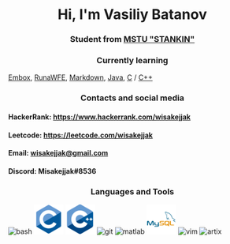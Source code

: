 <h1 align="center">Hi, I'm Vasiliy Batanov</h1>
<h3 align="center">Student from <a href="https://stankin.ru">MSTU "STANKIN"</a></h3>
<h3 align="center">Currently learning</h3>
<p align="left">
  <a href="https://github.com/embox">Embox</a>,  
  <a href="https://runawfe.org/RunaWFE_Free_Workflow_System">RunaWFE</a>,
  <a href="https://en.wikipedia.org/wiki/Markdown">Markdown</a>,
  <a href="https://en.wikipedia.org/wiki/Java_(programming_language)">Java</a>,
  <a href="https://en.wikipedia.org/wiki/C_(programming_language)">C</a> /
  <a href="https://en.wikipedia.org/wiki/C%2B%2B">C++</a>
  
</p>

<h3 align="center">Contacts and social media</h3>

#### HackerRank: https://www.hackerrank.com/wisakejjak
#### Leetcode: https://leetcode.com/wisakejjak
#### Email: wisakejjak@gmail.com
#### Discord: Misakejjak#8536
<h3 align="center">Languages and Tools</h3>
<p align="left">
  <img src="https://www.vectorlogo.zone/logos/gnu_bash/gnu_bash-icon.svg" alt="bash" width="60" height="60"/>
  <img src="https://raw.githubusercontent.com/devicons/devicon/master/icons/c/c-original.svg" alt="c" width="60" height="60"/> 
  <img src="https://raw.githubusercontent.com/devicons/devicon/master/icons/cplusplus/cplusplus-original.svg" alt="cplusplus" width="60" height="60"/>
  <img src="https://www.vectorlogo.zone/logos/git-scm/git-scm-icon.svg" alt="git" width="60" height="60"/>
 <!-- <img src="https://raw.githubusercontent.com/devicons/devicon/master/icons/java/java-original.svg" alt="java" width="60" height="60"/>
  <img src="https://upload.wikimedia.org/wikipedia/commons/0/02/Void_Linux_logo.svg" alt="void" width="60" height="60"/> -->
  <img src="https://upload.wikimedia.org/wikipedia/commons/2/21/Matlab_Logo.png" alt="matlab" width="60" height="60"/>
  <img src="https://raw.githubusercontent.com/devicons/devicon/master/icons/mysql/mysql-original-wordmark.svg" alt="mysql" width="60" height="60"/>
  <img src="https://www.vectorlogo.zone/logos/vim/vim-icon.svg" alt="vim" width="60" height="60"/>
  <img src="https://upload.wikimedia.org/wikipedia/commons/7/70/Artix_logo.svg" alt="artix" width="60" height="60"/>
</p>
